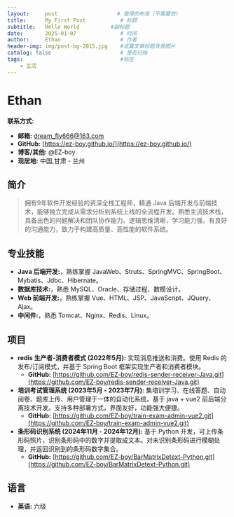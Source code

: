 ```yaml
---
layout:     post   				   # 使用的布局（不需要改）
title:      My First Post 			# 标题 
subtitle:   Hello World          #副标题
date:       2025-01-07 				# 时间
author:     Ethan 					# 作者
header-img: img/post-bg-2015.jpg 	#这篇文章标题背景图片
catalog: false 						# 是否归档
tags:								#标签
    - 生活
---
```

# Ethan

**联系方式:**
*   **邮箱:** [dream_fly666@163.com](mailto:dream_fly666@163.com)
*   **GitHub:** [https://ez-boy.github.io/](https://ez-boy.github.io/)
*   **博客/其他:** @EZ-boy
*   **现居地:** 中国,甘肃 - 兰州

## 简介

> 拥有9年软件开发经验的资深全栈工程师，精通 Java 后端开发与前端技术，能够独立完成从需求分析到系统上线的全流程开发。熟悉主流技术栈，具备出色的问题解决和团队协作能力。逻辑思维清晰，学习能力强，有良好的沟通能力，致力于构建高质量、高性能的软件系统。

## 专业技能

*   **Java 后端开发:**，熟练掌握 JavaWeb、Struts、SpringMVC、SpringBoot、Mybatis、Jdbc、Hibernate。
*   **数据库技术:**，熟悉 MySQL、Oracle、存储过程、数模设计。
*   **Web 前端开发:**，熟练掌握 Vue、HTML、JSP、JavaScript、JQuery、Ajax。
*   **中间件:**，熟悉 Tomcat、Nginx、Redis、Linux。

## 项目

*   **redis 生产者-消费者模式 (2022年5月):** 实现消息推送和消费。使用 Redis 的发布/订阅模式，并基于 Spring Boot 框架实现生产者和消费者模块。
    *   **GitHub:** [https://github.com/EZ-boy/redis-sender-receiver-Java.git](https://github.com/EZ-boy/redis-sender-receiver-Java.git)
*   **培训考试管理系统 (2023年5月 - 2023年7月):** 集培训学习、在线答题、自动阅卷、题库上传、用户管理于一体的自动化系统。基于 java + vue2 前后端分离技术开发。支持多种部署方式，界面友好，功能强大便捷。
    *   **GitHub:** [https://github.com/EZ-boy/train-exam-admin-vue2.git](https://github.com/EZ-boy/train-exam-admin-vue2.git)
*   **条形码识别系统 (2024年11月 - 2024年12月):** 基于 Python 开发，可上传条形码照片，识别条形码中的数字并提取成文本。对未识别条形码进行模糊处理，并返回识别到的条形码数字集合。
    *   **GitHub:** [https://github.com/EZ-boy/BarMatrixDetext-Python.git](https://github.com/EZ-boy/BarMatrixDetext-Python.git)

## 语言

*   **英语:** 六级
